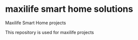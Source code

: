 # maxilife smart home solutions

Maxilife Smart Home projects 

This repository is used for maxilife projects
